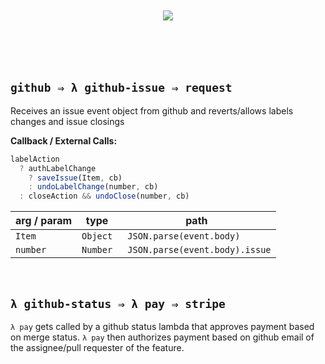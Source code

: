<br/>
<br/>

<div align='center'> <img src='https://goo.gl/UxnfW1' /></div>
<br/>
<br/>
<br/>
<br/>

## `github ⇒ λ github-issue ⇒ request`


Receives an issue event object from github and reverts/allows labels changes and issue closings


**Callback / External Calls:**

```js
labelAction
  ? authLabelChange
    ? saveIssue(Item, cb)
    : undoLabelChange(number, cb)
  : closeAction && undoClose(number, cb)
```

arg / param | type | path
--- | --- | ---
`Item` | `Object` | ` JSON.parse(event.body)`
`number` | `Number` | ` JSON.parse(event.body).issue`
<br/>


## `λ github-status ⇒ λ pay ⇒ stripe`

`λ pay` gets called by a github status lambda  that approves payment based on merge status. `λ pay` then authorizes payment based on github email of the assignee/pull requester of the feature.  
